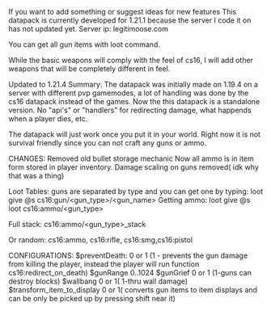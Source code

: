 If you want to add something or suggest ideas for new features
This datapack is currently developed for 1.21.1 because the server I code it on has not updated yet.
Server ip: legitimoose.com

You can get all gun items with loot command.

While the basic weapons will comply with the feel of cs16, I will add other weapons that will be completely different in feel.

Updated to 1.21.4
Summary:
The datapack was initially made on 1.19.4 on a server with different pvp gamemodes, a lot of handling was done by the cs16 datapack instead of the games.
Now the this datapack is a standalone version. No "api's" or "handlers" for redirecting damage, what happends when a player dies, etc.

The datapack will just work once you put it in your world. Right now it is not survival friendly since you can not craft any guns or ammo.

CHANGES:
Removed old bullet storage mechanic
Now all ammo is in item form stored in player inventory.
Damage scaling on guns removed( idk why that was a thing)

Loot Tables:
guns are separated by type and you can get one by typing:
loot give @s cs16:gun/<gun_type>/<gun_name>
Getting ammo:
loot give @s loot cs16:ammo/<gun_type>

Full stack: cs16:ammo/<gun_type>_stack

Or random: cs16:ammo, cs16:rifle, cs16:smg,cs16:pistol

CONFIGURATIONS:
$preventDeath: 0 or 1 (1 - prevents the gun damage from killing the player, instead the player will run function cs16:redirect_on_death)
$gunRange 0..1024
$gunGrief 0 or 1 (1-guns can destroy blocks)
$wallbang 0 or 1( 1-thru wall damage)
$transform_item_to_display 0 or 1( converts gun items to item displays and can be only be picked up by pressing shift near it)
